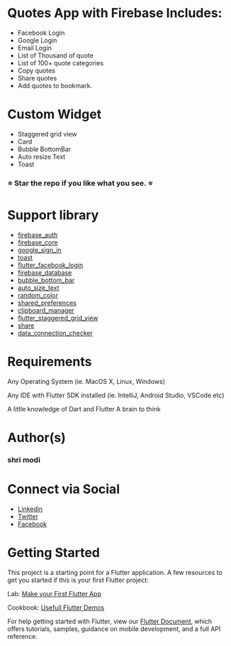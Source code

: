 # Quotes App with Firebase Includes:
- Facebook Login 
- Google Login
- Email Login
- List of Thousand of quote
- List of 100+ quote categories
- Copy quotes
- Share quotes
- Add quotes to bookmark.

# Custom Widget 
- Staggered grid view
- Card
- Bubble BottomBar
- Auto resize Text
- Toast


<h3> ⭐ Star the repo if you like what you see. ⭐</h3>

# Support library 
- <a href="https://firebase.google.com/docs/flutter/setup">firebase_auth</a>
- <a href="https://firebase.google.com/docs/flutter/setup">firebase_core</a>
- <a href="https://pub.dev/packages/google_sign_in">google_sign_in</a>
- <a href="https://pub.dev/packages/toast">toast</a>
- <a href="https://pub.dev/packages/flutter_facebook_login">flutter_facebook_login</a>
- <a href="https://pub.dev/packages/firebase_database">firebase_database</a>
- <a href="https://pub.dev/packages/bubble_bottom_bar">bubble_bottom_bar</a>
- <a href="https://pub.dev/packages/auto_size_text">auto_size_text</a>
- <a href="https://pub.dev/packages/random_color">random_color</a>
- <a href="https://pub.dev/packages/shared_preferences">shared_preferences</a>
- <a href="https://pub.dev/packages/clipboard_manager">clipboard_manager</a>
- <a href="https://pub.dev/packages/flutter_staggered_grid_view">flutter_staggered_grid_view</a>
- <a href="https://pub.dev/packages/share">share</a>
- <a href="https://pub.dev/packages/data_connection_checker">data_connection_checker</a>

# Requirements
Any Operating System (ie. MacOS X, Linux, Windows)<p>
Any IDE with Flutter SDK installed (ie. IntelliJ, Android Studio, VSCode etc)<p>
A little knowledge of Dart and Flutter
A brain to think

# Author(s)
 <h3>shri modi</h3>
 
# Connect via Social
- <a href="https://www.linkedin.com/in/shripal-panchiwala-178b531a6/">Linkedin</a>
- <a href="https://twitter.com/Shri96424793">Twitter</a>
- <a href="https://www.facebook.com/shripal.panchiwala.7">Facebook</a>

# Getting Started
This project is a starting point for a Flutter application.
A few resources to get you started if this is your first Flutter project:

Lab: <a href="https://flutter.dev/docs/get-started/codelab">Make your First Flutter App</a><p>
Cookbook: <a href="https://flutter.dev/docs/cookbook">Usefull Flutter Demos</a>

For help getting started with Flutter, view our <a href="https://flutter.dev/docs">Flutter Document</a>, which offers tutorials, samples, guidance on mobile development, and a full API reference.


